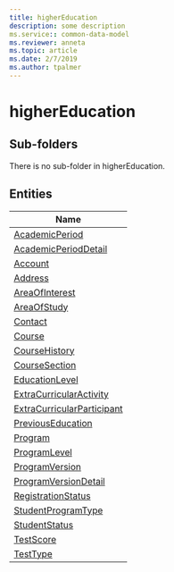 ```yaml
---
title: higherEducation
description: some description
ms.service:: common-data-model
ms.reviewer: anneta
ms.topic: article
ms.date: 2/7/2019
ms.author: tpalmer
---
```


# higherEducation

## Sub-folders

There is no sub-folder in higherEducation.


## Entities

|Name|
|---|
|[AcademicPeriod](AcademicPeriod.md)|
|[AcademicPeriodDetail](AcademicPeriodDetail.md)|
|[Account](Account.md)|
|[Address](Address.md)|
|[AreaOfInterest](AreaOfInterest.md)|
|[AreaOfStudy](AreaOfStudy.md)|
|[Contact](Contact.md)|
|[Course](Course.md)|
|[CourseHistory](CourseHistory.md)|
|[CourseSection](CourseSection.md)|
|[EducationLevel](EducationLevel.md)|
|[ExtraCurricularActivity](ExtraCurricularActivity.md)|
|[ExtraCurricularParticipant](ExtraCurricularParticipant.md)|
|[PreviousEducation](PreviousEducation.md)|
|[Program](Program.md)|
|[ProgramLevel](ProgramLevel.md)|
|[ProgramVersion](ProgramVersion.md)|
|[ProgramVersionDetail](ProgramVersionDetail.md)|
|[RegistrationStatus](RegistrationStatus.md)|
|[StudentProgramType](StudentProgramType.md)|
|[StudentStatus](StudentStatus.md)|
|[TestScore](TestScore.md)|
|[TestType](TestType.md)|
